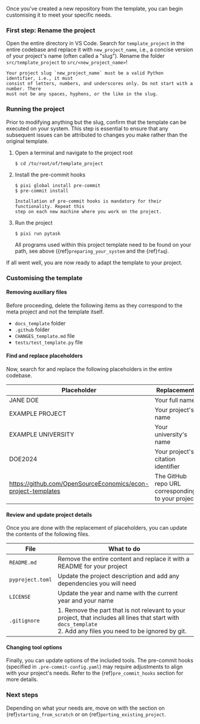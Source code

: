 Once you've created a new repository from the template, you can begin customising it to
meet your specific needs.

### First step: Rename the project

Open the entire directory in VS Code. Search for `template_project` in the entire
codebase and replace it with `new_project_name`, i.e., a concise version of your
project's name (often called a "slug"). Rename the folder `src/template_project` to
`src/<new_project_name>`!

```{warning}
Your project slug `new_project_name` must be a valid Python identifier, i.e., it must
consist of letters, numbers, and underscores only. Do not start with a number. There
must not be any spaces, hyphens, or the like in the slug.
```

### Running the project

Prior to modifying anything but the slug, confirm that the template can be executed on
your system. This step is essential to ensure that any subsequent issues can be
attributed to changes you make rather than the original template.

1. Open a terminal and navigate to the project root

   ```console
   $ cd /to/root/of/template_project
   ```

1. Install the pre-commit hooks

   ```console
   $ pixi global install pre-commit
   $ pre-commit install
   ```

   ```{note}
   Installation of pre-commit hooks is mandatory for their functionality. Repeat this
   step on each new machine where you work on the project.
   ```

1. Run the project

   ```console
   $ pixi run pytask
   ```

   All programs used within this project template need to be found on your path, see
   above ({ref}`preparing_your_system` and the {ref}`faq`).

If all went well, you are now ready to adapt the template to your project.

### Customising the template

#### Removing auxiliary files

Before proceeding, delete the following items as they correspond to the meta project and
not the template itself.

- `docs_template` folder
- `.github` folder
- `CHANGES_template.md` file
- `tests/test_template.py` file

#### Find and replace placeholders

Now, search for and replace the following placeholders in the entire codebase.

| Placeholder                                                   | Replacement                                       |
| ------------------------------------------------------------- | ------------------------------------------------- |
| JANE DOE                                                      | Your full name                                    |
| EXAMPLE PROJECT                                               | Your project's name                               |
| EXAMPLE UNIVERSITY                                            | Your university's name                            |
| DOE2024                                                       | Your project's citation identifier                |
| https://github.com/OpenSourceEconomics/econ-project-templates | The GitHub repo URL corresponding to your project |

#### Review and update project details

Once you are done with the replacement of placeholders, you can update the contents of
the following files.

| File             | What to do                                                                                                                                                           |
| ---------------- | -------------------------------------------------------------------------------------------------------------------------------------------------------------------- |
| `README.md`      | Remove the entire content and replace it with a README for your project                                                                                              |
| `pyproject.toml` | Update the project description and add any dependencies you will need                                                                                                |
| `LICENSE`        | Update the year and name with the current year and your name                                                                                                         |
| `.gitignore`     | 1. Remove the part that is not relevant to your project, that includes all lines that start with `docs_template`<br> 2. Add any files you need to be ignored by git. |

#### Changing tool options

Finally, you can update options of the included tools. The pre-commit hooks (specified
in `.pre-commit-config.yaml`) may require adjustments to align with your project's
needs. Refer to the {ref}`pre_commit_hooks` section for more details.

### Next steps

Depending on what your needs are, move on with the section on
{ref}`starting_from_scratch` or on {ref}`porting_existing_project`.
